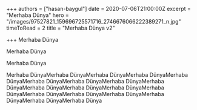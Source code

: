 +++
authors = ["hasan-baygul"]
date = 2020-07-06T21:00:00Z
excerpt = "Merhaba Dünya"
hero = "/images/97527821_159696725571716_2746676066222389271_n.jpg"
timeToRead = 2
title = "Merhaba Dünya v2"

+++
Merhaba Dünya

Merhaba Dünya

Merhaba Dünya

Merhaba DünyaMerhaba DünyaMerhaba DünyaMerhaba DünyaMerhaba DünyaMerhaba DünyaMerhaba DünyaMerhaba DünyaMerhaba DünyaMerhaba DünyaMerhaba DünyaMerhaba DünyaMerhaba DünyaMerhaba DünyaMerhaba DünyaMerhaba DünyaMerhaba DünyaMerhaba DünyaMerhaba Dünya